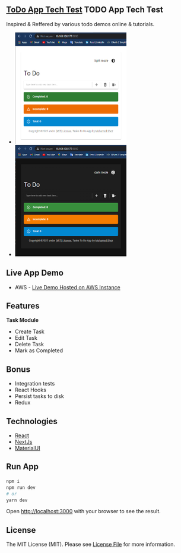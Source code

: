 ## [ToDo App Tech Test](https://github.com/shez1461) TODO App Tech Test
Inspired & Reffered by various todo demos online & tutorials.
- <img src="https://github.com/shez1461/todo-app-nextjs/blob/main/nextjs/public/Screenshot1.png" alt="screenshot 1" width="300" height="300" />
- <img src="https://github.com/shez1461/todo-app-nextjs/blob/main/nextjs/public/Screenshot2.png" alt="screenshot 2" width="300" height="300" />

## Live App Demo
- AWS - [Live Demo Hosted on AWS Instance](http://18.169.158.177:8080/)

## Features
**Task Module**
- Create Task
- Edit Task
- Delete Task
- Mark as Completed

## Bonus
* Integration tests
* React Hooks
* Persist tasks to disk
* Redux

## Technologies
- [React](https://reactjs.org/)
- [NextJs](https://nextjs.org) 
- [MaterialUI](https://mui.com/)

## Run App
```bash
npm i
npm run dev
# or
yarn dev
```

Open [http://localhost:3000](http://localhost:3000) with your browser to see the result.

## License
The MIT License (MIT). Please see [License File](./nextjs/LICENSE.md) for more information.
